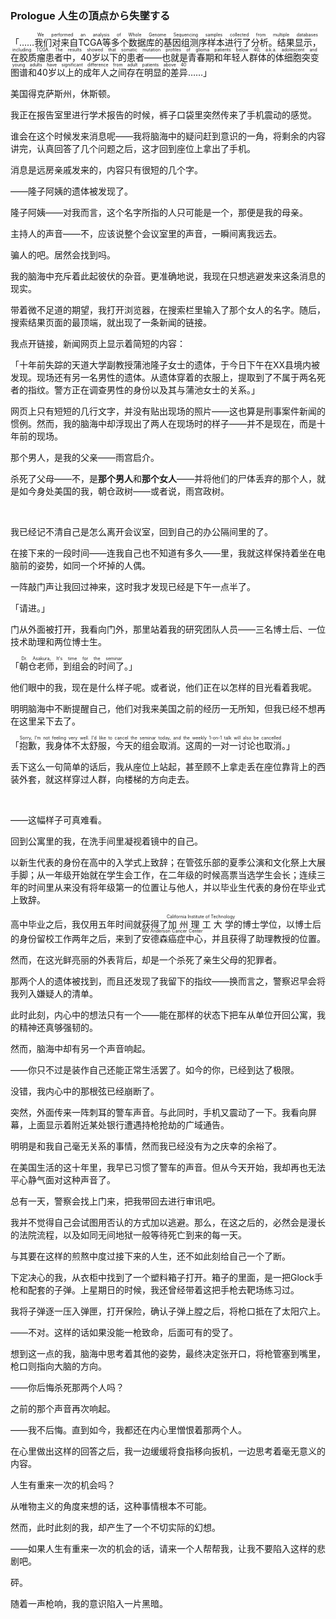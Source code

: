 ### Prologue 人生の頂点から失墜する

「……<ruby>我们对来自TCGA等多个数据库的基因组测序样本进行了分析。结果显示，在胶质瘤患者中，40岁以下的患者——也就是青春期和年轻人群体的体细胞突变图谱和40岁以上的成年人之间存在明显的差异<rt>We performed an analysis of Whole Genome Sequencing samples collected from multiple databases including TCGA. The results showed that somatic mutation profiles of glioma patients below 40, a.k.a. adolescent and young adults have significant difference from adult patients above 40</rt></ruby>……」

美国得克萨斯州，休斯顿。

我正在报告室里进行学术报告的时候，裤子口袋里突然传来了手机震动的感觉。

谁会在这个时候发来消息呢——我将脑海中的疑问赶到意识的一角，将剩余的内容讲完，认真回答了几个问题之后，这才回到座位上拿出了手机。

消息是远房亲戚发来的，内容只有很短的几个字。

——隆子阿姨的遗体被发现了。

隆子阿姨——对我而言，这个名字所指的人只可能是一个，那便是我的母亲。

主持人的声音——不，应该说整个会议室里的声音，一瞬间离我远去。

骗人的吧。居然会找到吗。

我的脑海中充斥着此起彼伏的杂音。更准确地说，我现在只想逃避发来这条消息的现实。

带着微不足道的期望，我打开浏览器，在搜索栏里输入了那个女人的名字。随后，搜索结果页面的最顶端，就出现了一条新闻的链接。

我点开链接，新闻网页上显示着简短的内容：

「十年前失踪的天道大学副教授蒲池隆子女士的遗体，于今日下午在XX县境内被发现。现场还有另一名男性的遗体。从遗体穿着的衣服上，提取到了不属于两名死者的指纹。警方正在调查男性的身份以及其与蒲池女士的关系。」

网页上只有短短的几行文字，并没有贴出现场的照片——这也算是刑事案件新闻的惯例。然而，我的脑海中却浮现出了两人在现场时的样子——并不是现在，而是十年前的现场。

那个男人，是我的父亲——雨宫启介。

杀死了父母——不，是**那个男人**和**那个女人**——并将他们的尸体丢弃的那个人，就是如今身处美国的我，朝仓政树——或者说，雨宫政树。

&emsp;

我已经记不清自己是怎么离开会议室，回到自己的办公隔间里的了。

在接下来的一段时间——连我自己也不知道有多久——里，我就这样保持着坐在电脑前的姿势，如同一个坏掉的人偶。

一阵敲门声让我回过神来，这时我才发现已经是下午一点半了。

「请进。」

门从外面被打开，我看向门外，那里站着我的研究团队人员——三名博士后、一位技术助理和两位博士生。

「<ruby>朝仓老师，到组会的时间了<rt>Dr. Asakura, It's time for the seminar</rt></ruby>。」

他们眼中的我，现在是什么样子呢。或者说，他们正在以怎样的目光看着我呢。

明明脑海中不断提醒自己，他们对我来美国之前的经历一无所知，但我已经不想再在这里呆下去了。

「<ruby>抱歉，我身体不太舒服，今天的组会取消。这周的一对一讨论也取消<rt>Sorry, I'm not feeling very well. I'd like to cancel the seminar today, and the weekly 1-on-1 talk will also be cancelled</rt></ruby>。」

丢下这么一句简单的话后，我从座位上站起，甚至顾不上拿走丢在座位靠背上的西装外套，就这样穿过人群，向楼梯的方向走去。

&emsp;

——这幅样子可真难看。

回到公寓里的我，在洗手间里凝视着镜中的自己。

以新生代表的身份在高中的入学式上致辞；在管弦乐部的夏季公演和文化祭上大展手脚；从一年级开始就在学生会工作，在二年级的时候高票当选学生会长；连续三年的时间里从来没有将年级第一的位置让与他人，并以毕业生代表的身份在毕业式上致辞。

高中毕业之后，我仅用五年时间就获得了<ruby>加州理工大学<rt>California Institute of Technology</rt></ruby>的博士学位，以博士后的身份留校工作两年之后，来到了<ruby>安德森癌症中心<rt>Md Anderson Cancer Center</rt></ruby>，并且获得了助理教授的位置。

然而，在这光鲜亮丽的外表背后，却是一个杀死了亲生父母的犯罪者。

那两个人的遗体被找到，而且还发现了我留下的指纹——换而言之，警察迟早会将我列入嫌疑人的清单。

此时此刻，内心中的想法只有一个——能在那样的状态下把车从单位开回公寓，我的精神还真够强韧的。

然而，脑海中却有另一个声音响起。

——你只不过是装作自己还能正常生活罢了。如今的你，已经到达了极限。

没错，我内心中的那根弦已经崩断了。

突然，外面传来一阵刺耳的警车声音。与此同时，手机又震动了一下。我看向屏幕，上面显示着附近某处银行遭遇持枪抢劫的广域通告。

明明是和我自己毫无关系的事情，然而我已经没有为之庆幸的余裕了。

在美国生活的这十年里，我早已习惯了警车的声音。但从今天开始，我却再也无法平心静气面对这种声音了。

总有一天，警察会找上门来，把我带回去进行审讯吧。

我并不觉得自己会试图用否认的方式加以逃避。那么，在这之后的，必然会是漫长的法院流程，以及如同无间地狱一般等待死亡到来的每一天。

与其要在这样的煎熬中度过接下来的人生，还不如此刻给自己一个了断。

下定决心的我，从衣柜中找到了一个塑料箱子打开。箱子的里面，是一把Glock手枪和配套的子弹。上星期日的时候，我还曾经带着这把手枪去靶场练习过。

我将子弹逐一压入弹匣，打开保险，确认子弹上膛之后，将枪口抵在了太阳穴上。

——不对。这样的话如果没能一枪致命，后面可有的受了。

想到这一点的我，脑海中思考着其他的姿势，最终决定张开口，将枪管塞到嘴里，枪口则指向大脑的方向。

——你后悔杀死那两个人吗？

之前的那个声音再次响起。

——我不后悔。直到如今，我都还在内心里憎恨着那两个人。

在心里做出这样的回答之后，我一边缓缓将食指移向扳机，一边思考着毫无意义的内容。

人生有重来一次的机会吗？

从唯物主义的角度来想的话，这种事情根本不可能。

然而，此时此刻的我，却产生了一个不切实际的幻想。

——如果人生有重来一次的机会的话，请来一个人帮帮我，让我不要陷入这样的悲剧吧。

砰。

随着一声枪响，我的意识陷入一片黑暗。


